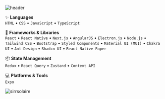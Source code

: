 ![header](https://capsule-render.vercel.app/api?type=waving&color=gradient&height=200&section=header&text=Erkut%20Gürkan&fontSize=50&fontAlign=20)








✨ **Languages**  
`HTML` • `CSS` • `JavaScript` • `TypeScript`

🚀 **Frameworks & Libraries**  
`React` • `React Native` • `Next.js` • `AngularJS` • `Electron.js` • `Node.js` • `Tailwind CSS` • `Bootstrap` • `Styled Components` • `Material UI (MUI)` • `Chakra UI` • `Ant Design` • `Shadcn UI` • `React Native Paper` 

📦 **State Management**  
`Redux` • `React Query` • `Zustand` • `Context API`

💻 **Platforms & Tools**  
`Expo`



<p><img align="center" src="https://github-readme-stats.vercel.app/api/top-langs?username=erkutgurkan&show_icons=true&locale=en&layout=compact" alt="sirrsolaire" /></p>

